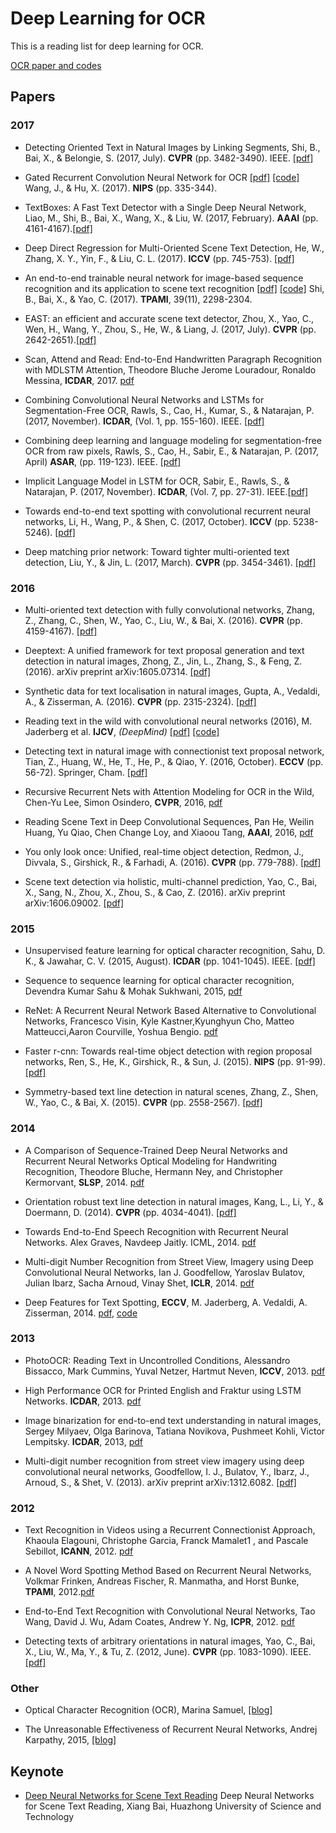 # Deep Learning for OCR
This is a reading list for deep learning for OCR. 

[OCR paper and codes](http://swinghu.github.io/deep_learning/2015/10/09/ocr.html)

## Papers

### 2017
- Detecting Oriented Text in Natural Images by Linking Segments, Shi, B., Bai, X., & Belongie, S. (2017, July). **CVPR** (pp. 3482-3490). IEEE. [[pdf]](http://openaccess.thecvf.com/content_cvpr_2017/papers/Shi_Detecting_Oriented_Text_CVPR_2017_paper.pdf)

- Gated Recurrent Convolution Neural Network for OCR [[pdf]](https://papers.nips.cc/paper/6637-gated-recurrent-convolution-neural-network-for-ocr.pdf) [[code]](https://github.com/Jianfeng1991/GRCNN-for-OCR) Wang, J., & Hu, X. (2017). **NIPS** (pp. 335-344).

- TextBoxes: A Fast Text Detector with a Single Deep Neural Network, Liao, M., Shi, B., Bai, X., Wang, X., & Liu, W. (2017, February). **AAAI** (pp. 4161-4167).[[pdf]](http://www.aaai.org/ocs/index.php/AAAI/AAAI17/paper/download/14202/14295)

- Deep Direct Regression for Multi-Oriented Scene Text Detection, He, W., Zhang, X. Y., Yin, F., & Liu, C. L. (2017). **ICCV** (pp. 745-753). [[pdf]](http://openaccess.thecvf.com/content_ICCV_2017/papers/He_Deep_Direct_Regression_ICCV_2017_paper.pdf)

- An end-to-end trainable neural network for image-based sequence recognition and its application to scene text recognition [[pdf]](http://www.vlrlab.net/admin/uploads/avatars/An_End-to-End_Trainable_Neural_Network_for_Image-based_Sequence_Recognition_and_Its_Application_to_Scene_Text_Recognition.pdf) [[code]](https://github.com/bgshih/crnn)
Shi, B., Bai, X., & Yao, C. (2017). **TPAMI**, 39(11), 2298-2304.

- EAST: an efficient and accurate scene text detector, Zhou, X., Yao, C., Wen, H., Wang, Y., Zhou, S., He, W., & Liang, J. (2017, July). **CVPR** (pp. 2642-2651).[[pdf]](http://openaccess.thecvf.com/content_cvpr_2017/papers/Zhou_EAST_An_Efficient_CVPR_2017_paper.pdf)

- Scan, Attend and Read: End-to-End Handwritten Paragraph Recognition with MDLSTM Attention, Theodore Bluche Jerome Louradour, Ronaldo Messina, **ICDAR**, 2017. [pdf](https://arxiv.org/pdf/1604.03286.pdf)

- Combining Convolutional Neural Networks and LSTMs for Segmentation-Free OCR, Rawls, S., Cao, H., Kumar, S., & Natarajan, P. (2017, November). **ICDAR**,  (Vol. 1, pp. 155-160). IEEE. [[pdf]](https://ieeexplore.ieee.org/document/8269965/)

- Combining deep learning and language modeling for segmentation-free OCR from raw pixels, Rawls, S., Cao, H., Sabir, E., & Natarajan, P. (2017, April) **ASAR**, (pp. 119-123). IEEE. [[pdf]](https://ieeexplore.ieee.org/document/8067772/)

- Implicit Language Model in LSTM for OCR, Sabir, E., Rawls, S., & Natarajan, P. (2017, November). **ICDAR**, (Vol. 7, pp. 27-31). IEEE.[[pdf]](https://arxiv.org/pdf/1805.09441.pdf)

- Towards end-to-end text spotting with convolutional recurrent neural networks, Li, H., Wang, P., & Shen, C. (2017, October). **ICCV** (pp. 5238-5246). [[pdf]](http://openaccess.thecvf.com/content_ICCV_2017/papers/Li_Towards_End-To-End_Text_ICCV_2017_paper.pdf)

- Deep matching prior network: Toward tighter multi-oriented text detection, Liu, Y., & Jin, L. (2017, March). **CVPR** (pp. 3454-3461). [[pdf]](http://openaccess.thecvf.com/content_cvpr_2017/papers/Liu_Deep_Matching_Prior_CVPR_2017_paper.pdf)


### 2016
- Multi-oriented text detection with fully convolutional networks, Zhang, Z., Zhang, C., Shen, W., Yao, C., Liu, W., & Bai, X. (2016). **CVPR** (pp. 4159-4167). [[pdf]](https://www.cv-foundation.org/openaccess/content_cvpr_2016/papers/Zhang_Multi-Oriented_Text_Detection_CVPR_2016_paper.pdf)

- Deeptext: A unified framework for text proposal generation and text detection in natural images, Zhong, Z., Jin, L., Zhang, S., & Feng, Z. (2016). arXiv preprint arXiv:1605.07314. [[pdf]](https://arxiv.org/pdf/1605.07314.pdf)

- Synthetic data for text localisation in natural images, Gupta, A., Vedaldi, A., & Zisserman, A. (2016). **CVPR** (pp. 2315-2324). [[pdf]](https://www.cv-foundation.org/openaccess/content_cvpr_2016/papers/Gupta_Synthetic_Data_for_CVPR_2016_paper.pdf)

- Reading text in the wild with convolutional neural networks (2016), M. Jaderberg et al. **IJCV**, *(DeepMind)* [[pdf]](http://arxiv.org/pdf/1412.1842) [[code]](https://github.com/mathDR/reading-text-in-the-wild)

- Detecting text in natural image with connectionist text proposal network, Tian, Z., Huang, W., He, T., He, P., & Qiao, Y. (2016, October). **ECCV** (pp. 56-72). Springer, Cham. [[pdf]](https://arxiv.org/pdf/1609.03605.pdf)

- Recursive Recurrent Nets with Attention Modeling for OCR in the Wild, Chen-Yu Lee, Simon Osindero, **CVPR**, 2016, [pdf](http://www.cv-foundation.org/openaccess/content_cvpr_2016/papers/Lee_Recursive_Recurrent_Nets_CVPR_2016_paper.pdf)

- Reading Scene Text in Deep Convolutional Sequences, Pan He, Weilin Huang, Yu Qiao, Chen Change Loy, and Xiaoou Tang, **AAAI**, 2016, [pdf](http://www.whuang.org/papers/phe2016_aaai.pdf)

- You only look once: Unified, real-time object detection, Redmon, J., Divvala, S., Girshick, R., & Farhadi, A. (2016). **CVPR**  (pp. 779-788). [[pdf]](https://pjreddie.com/media/files/papers/yolo.pdf)

- Scene text detection via holistic, multi-channel prediction, Yao, C., Bai, X., Sang, N., Zhou, X., Zhou, S., & Cao, Z. (2016). arXiv preprint arXiv:1606.09002. [[pdf]](https://arxiv.org/pdf/1606.09002.pdf)

### 2015
- Unsupervised feature learning for optical character recognition, Sahu, D. K., & Jawahar, C. V. (2015, August). **ICDAR** (pp. 1041-1045). IEEE. [[pdf]](https://cdn.iiit.ac.in/cdn/cvit.iiit.ac.in/images/ConferencePapers/2015/Devendra2015Unsupervised.pdf)

- Sequence to sequence learning for optical character recognition, Devendra Kumar Sahu & Mohak Sukhwani, 2015, [pdf](http://arxiv.org/pdf/1511.04176.pdf)

- ReNet: A Recurrent Neural Network Based Alternative to Convolutional Networks, Francesco Visin, Kyle Kastner,Kyunghyun Cho, Matteo Matteucci,Aaron Courville, Yoshua Bengio. [pdf](https://arxiv.org/pdf/1505.00393.pdf)

- Faster r-cnn: Towards real-time object detection with region proposal networks, Ren, S., He, K., Girshick, R., & Sun, J. (2015). **NIPS** (pp. 91-99). [[pdf]](http://papers.nips.cc/paper/5638-faster-r-cnn-towards-real-time-object-detection-with-region-proposal-networks.pdf)

- Symmetry-based text line detection in natural scenes, Zhang, Z., Shen, W., Yao, C., & Bai, X. (2015). **CVPR** (pp. 2558-2567). [[pdf]](https://www.cv-foundation.org/openaccess/content_cvpr_2015/papers/Zhang_Symmetry-Based_Text_Line_2015_CVPR_paper.pdf)

### 2014 
- A Comparison of Sequence-Trained Deep Neural Networks and Recurrent Neural Networks Optical Modeling for Handwriting Recognition, Theodore Bluche, Hermann Ney, and Christopher Kermorvant, **SLSP**, 2014. [pdf](http://www.a2ialab.com/lib/exe/fetch.php?media=publications:slsp2014.pdf)

- Orientation robust text line detection in natural images, Kang, L., Li, Y., & Doermann, D. (2014). **CVPR** (pp. 4034-4041). [[pdf]](https://www.cv-foundation.org/openaccess/content_cvpr_2014/papers/Kang_Orientation_Robust_Text_2014_CVPR_paper.pdf)

- Towards End-to-End Speech Recognition with Recurrent Neural Networks. Alex Graves, Navdeep Jaitly. ICML, 2014. [pdf](http://www.jmlr.org/proceedings/papers/v32/graves14.pdf)

- Multi-digit Number Recognition from Street View, Imagery using Deep Convolutional Neural Networks, Ian J. Goodfellow, Yaroslav Bulatov, Julian Ibarz, Sacha Arnoud, Vinay Shet, **ICLR**, 2014. [pdf](https://arxiv.org/pdf/1312.6082.pdf)

- Deep Features for Text Spotting, **ECCV**, M. Jaderberg, A. Vedaldi, A. Zisserman, 2014. [pdf](http://www.robots.ox.ac.uk/~vgg/publications/2014/Jaderberg14/jaderberg14.pdf.pdf), [code](https://bitbucket.org/socialauth/migrate/?next=/jaderberg/eccv2014_textspotting)

### 2013
- PhotoOCR: Reading Text in Uncontrolled Conditions, Alessandro Bissacco, Mark Cummins, Yuval Netzer, Hartmut Neven, **ICCV**, 2013. [pdf](https://ai2-s2-pdfs.s3.amazonaws.com/31a8/803d7e2618bfa44c472d003055bb5961b9de.pdf)

- High Performance OCR for Printed English and Fraktur using LSTM Networks. **ICDAR**, 2013. [pdf](https://www.researchgate.net/profile/Adnan_Ul-Hasan/publication/260341302_High_Performance_OCR_for_Printed_English_and_Fraktur_using_LSTM_Networks/links/0deec530da5e58f067000000.pdf?origin=publication_detail)

- Image binarization for end-to-end text understanding in natural images, Sergey Milyaev, Olga Barinova, Tatiana Novikova, Pushmeet Kohli, Victor Lempitsky. **ICDAR**, 2013, [pdf](http://research.microsoft.com/en-us/um/people/pkohli/papers/mbnlk_icdar2013.pdf)

- Multi-digit number recognition from street view imagery using deep convolutional neural networks, Goodfellow, I. J., Bulatov, Y., Ibarz, J., Arnoud, S., & Shet, V. (2013). arXiv preprint arXiv:1312.6082. [[pdf]](https://arxiv.org/pdf/1312.6082.pdf)


### 2012
- Text Recognition in Videos using a Recurrent Connectionist Approach, Khaoula Elagouni, Christophe Garcia, Franck Mamalet1
, and Pascale Sebillot, **ICANN**, 2012. [pdf](http://liris.cnrs.fr/Documents/Liris-5660.pdf)

- A Novel Word Spotting Method Based on Recurrent Neural Networks, Volkmar Frinken, Andreas Fischer, R. Manmatha, and Horst Bunke, **TPAMI**, 2012.[pdf](http://citeseerx.ist.psu.edu/viewdoc/download?doi=10.1.1.367.75&rep=rep1&type=pdf)

- End-to-End Text Recognition with Convolutional Neural Networks, Tao Wang, David J. Wu, Adam Coates, Andrew Y. Ng, **ICPR**, 2012. [pdf](https://crypto.stanford.edu/~dwu4/papers/ICPR2012.pdf)

- Detecting texts of arbitrary orientations in natural images, Yao, C., Bai, X., Liu, W., Ma, Y., & Tu, Z. (2012, June). **CVPR** (pp. 1083-1090). IEEE. [[pdf]](http://www.iapr-tc11.org/dataset/MSRA-TD500/Detecting_Texts_of_Arbitrary_Orientations_in_Natural_Images.pdf)


### Other

- Optical Character Recognition (OCR), Marina Samuel, [[blog]](http://aosabook.org/en/500L/optical-character-recognition-ocr.html)

- The Unreasonable Effectiveness of Recurrent Neural Networks, Andrej Karpathy, 2015, [[blog]](http://karpathy.github.io/2015/05/21/rnn-effectiveness/)

## Keynote
* [Deep Neural Networks for Scene Text Reading](http://u-pat.org/ICDAR2017/keynotes/ICDAR2017_Keynote_Prof_Bai.pdf) Deep Neural Networks for Scene Text Reading, Xiang Bai, Huazhong University of Science and Technology


